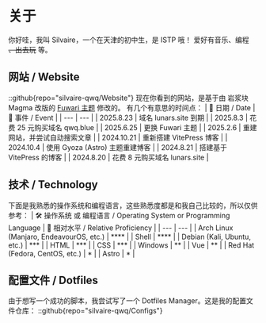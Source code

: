 # 关于

你好哇，我叫 Silvaire，一个在天津的初中生，是 ISTP 哦！
爱好有音乐、编程 ~~、出去玩~~ 等。

## 网站 / Website

::github{repo="silvaire-qwq/Website"}
现在你看到的网站，是基于由 岩浆块 Magma 改版的 [Fuwari 主题](https://magma.ink) 修改的。
有几个有意思的时间点：
| 📅 日期 / Date | 📖 事件 / Event |
| --- | --- |
| 2025.8.23 | 域名 lunars.site 到期 |
| 2025.8.3 | 花费 25 元购买域名 qwq.blue |
| 2025.6.25 | 更换 Fuwari 主题 |
| 2025.2.6 | 重建网站，并尝试自动搜索文章 |
| 2024.10.21 | 重新搭建 VitePress 博客 |
| 2024.10.4 | 使用 Gyoza (Astro) 主题重建博客 |
| 2024.8.21 | 搭建基于 VitePress 的博客 |
| 2024.8.20 | 花费 8 元购买域名 lunars.site |

## 技术 / Technology

下面是我熟悉的操作系统和编程语言，这些熟悉度都是和我自己比较的，所以仅供参考：
| 🛠 操作系统 或 编程语言 / Operating System or Programming Language | 🤔 相对水平 / Relative Proficiency |
| --- | --- |
| Arch Linux (Manjaro, EndeavourOS, etc.) | **** |
| Shell | **** |
| Debian (Kali, Ubuntu, etc.) | *** |
| HTML | *** |
| CSS | *** |
| Windows | ** |
| Vue | ** |
| Red Hat (Fedora, CentOS, etc.) | * |
| Astro | * |

## 配置文件 / Dotfiles

由于想写一个成功的脚本，我尝试写了一个 Dotfiles Manager。这是我的配置文件仓库：
::github{repo="silvaire-qwq/Configs"}